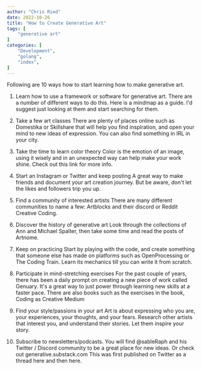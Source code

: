 ```yaml
---
author: "Chris Ried"
date: 2022-10-26
title: "How to Create Generative Art"
tags: [
    "generative art"
]
categories: [
    "Development",
    "golang",
    "index",
]
---
```


Following are 10 ways how to start learning how to make generative art.
1. Learn how to use a framework or software for generative art.
There are a number of different ways to do this. Here is a mindmap as a guide. I'd suggest just looking at them and start searching for them.
2. Take a few art classes
There are plenty of places online such as Domestika or Skillshare that will help you find inspiration, and open your mind to new ideas of expression. You can also find something in IRL in your city.
3. Take the time to learn color theory
Color is the emotion of an image, using it wisely and in an unexpected way can help make your work shine. Check out this link for more info.
4. Start an Instagram or Twitter and keep posting
A great way to make friends and document your art creation journey. But be aware, don't let the likes and followers trip you up.
5. Find a community of interested artists
There are many different communities to name a few:
Artblocks and their discord or Reddit Creative Coding.
6. Discover the history of generative art
Look through the collections of Ann and Michael Spalter, then take some time and read the posts of Artnome.
7. Keep on practicing
Start by playing with the code, and create something that someone else has made on platforms such as OpenProcessing or The Coding Train. Learn its mechanics till you can write it from scratch.
8. Participate in mind-stretching exercises
For the past couple of years, there has been a daily prompt on creating a new piece of work called Genuary. It's a great way to just power through learning new skills at a faster pace. There are also books such as the exercises in the book, Coding as Creative Medium

9. Find your style/passions in your art
Art is about expressing who you are, your experiences, your thoughts, and your fears. Research other artists that interest you, and understand their stories. Let them inspire your story.
10. Subscribe to newsletters/podcasts.
You will find @sableRaph and his Twitter / Discord community to be a great place for new ideas. Or check out generative.substack.com
This was first published on Twitter as a thread here and then here.